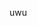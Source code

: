 uwu
<!---
sudzum1ya/sudzum1ya is a ✨ special ✨ repository because its `README.md` (this file) appears on your GitHub profile.
You can click the Preview link to take a look at your changes.
--->
